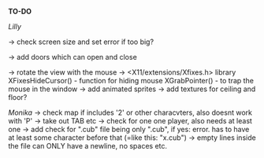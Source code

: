 **TO-DO**

*Lilly*

<!-- -> convert floor and ceiling color (rgb) to actual color -->
<!-- -> stop textures from moving with the player -->
<!-- -> check Error messages to start with "ERROR\n" and then having a description -->
<!-- -> check minimapsize always being the same size, no matter the mapsize -->
-> check screen size and set error if too big?
<!-- -> try to be able to use 2 keys at once -->
<!-- -> what if map is not a square? -->
-> add doors which can open and close
<!-- -> add more textures -->
-> rotate the view with the mouse ->
<X11/extensions/Xfixes.h> library
XFixesHideCursor() - function for hiding mouse 
XGrabPointer() - to trap the mouse in the window
-> add animated sprites
-> add textures for ceiling and floor?
<!-- -> fix textures being displayed mirrored -->


*Monika*
-> check map if includes '2' or other characvters, also doesnt work with 'P'
-> take out TAB etc
-> check for one one player, also needs at least one
-> add check for ".cub" file being only ".cub", if yes: error. has to have at least some character before that (=like this: "x.cub")
-> empty lines inside the file can ONLY have a newline, no spaces etc.

